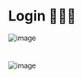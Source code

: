 # Login 🧑🏻‍💻
![image](https://github.com/marostegaf/login-java-swing/assets/103620713/a48c7d49-22e4-4595-86e7-996ae394864b)
#
![image](https://github.com/marostegaf/login-java-swing/assets/103620713/91d274ce-58b4-4c41-b7bf-406409630858)
#
